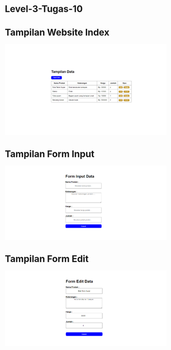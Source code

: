 # Level-3-Tugas-10
<h1>Tampilan Website Index</h1>
<img src="screenshot-web/tampilan-index-awal..png">
<h1>Tampilan Form Input</h1>
<img src="screenshot-web/tampilan-form-input.png">
<h1>Tampilan Form Edit</h1>
<img src="screenshot-web/tampilan-form-edit.png">

